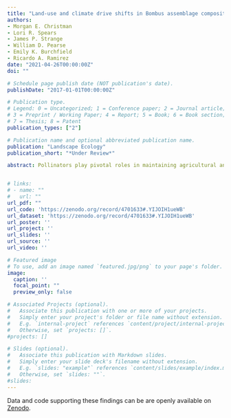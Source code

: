```yaml
---
title: "Land-use and climate drive shifts in Bombus assemblage composition"
authors:
- Morgan E. Christman
- Lori R. Spears
- James P. Strange
- William D. Pearse
- Emily K. Burchfield
- Ricardo A. Ramirez
date: "2021-04-26T00:00:00Z"
doi: ""

# Schedule page publish date (NOT publication's date).
publishDate: "2017-01-01T00:00:00Z"

# Publication type.
# Legend: 0 = Uncategorized; 1 = Conference paper; 2 = Journal article;
# 3 = Preprint / Working Paper; 4 = Report; 5 = Book; 6 = Book section;
# 7 = Thesis; 8 = Patent
publication_types: ["2"]

# Publication name and optional abbreviated publication name.
publication: "Landscape Ecology"
publication_short: "*Under Review*"

abstract: Pollinators play pivotal roles in maintaining agricultural and natural plant communities, yet some bee populations are declining. The conversion of agricultural and semi-natural lands for urban use has reduced bee abundance and diversity. Meanwhile, climate change has affected bee distributions and led to disruption of plant-pollinator synchrony, impacting ecosystem processes. However, how these factors co-occur to influence bee assemblages is poorly understood. We linked differences in bumble bee (*Bombus*) diversity to landscape composition and climate in agroecosystems in order to understand their co-occurring effects. We evaluated *Bombus* assemblages in relation to the proportion of agricultural, semi-natural, and urban landscapes and interannual variation in temperature, precipitation, and relative humidity in Utah agroecosystems from 2014 to 2018. *Bombus* species richness and diversity was highest in agricultural landscapes characterized by low temperatures and high relative humidity during the growing season, and lowest in urban areas with high temperatures and low relative humidity. Ongoing and future urbanization and climate change may therefore lead to reduced *Bombus* diversity in Utah. Although some historically uncommon species, such as *B. pensylvanicus*, may thrive under future land-use and climate scenarios, others (e.g., *B. sylvicola, B. californicus*, and *B. occidentalis*) are at increased risk of extirpation due to loss of suitable habitat. Continually monitoring *Bombus* populations will help document shifts in assemblages and potential consequential impacts to ecosystem services. These findings emphasize that management strategies moving forward should consider the effect of co-occurring factors as opposed to single factors in order to foster future resiliency of *Bombus* populations. 


# links:
# - name: ""
#   url: ""
url_pdf: ""
url_code: 'https://zenodo.org/record/4701633#.YIJOIH1ueWB'
url_dataset: 'https://zenodo.org/record/4701633#.YIJOIH1ueWB'
url_poster: ''
url_project: ''
url_slides: ''
url_source: ''
url_video: ''

# Featured image
# To use, add an image named `featured.jpg/png` to your page's folder. 
image:
  caption: ''
  focal_point: ""
  preview_only: false

# Associated Projects (optional).
#   Associate this publication with one or more of your projects.
#   Simply enter your project's folder or file name without extension.
#   E.g. `internal-project` references `content/project/internal-project/index.md`.
#   Otherwise, set `projects: []`.
#projects: []

# Slides (optional).
#   Associate this publication with Markdown slides.
#   Simply enter your slide deck's filename without extension.
#   E.g. `slides: "example"` references `content/slides/example/index.md`.
#   Otherwise, set `slides: ""`.
#slides:
---
```


Data and code supporting these findings can be are openly available on [Zenodo](https://zenodo.org/record/4701633#.YIJOIH1ueWB). 
